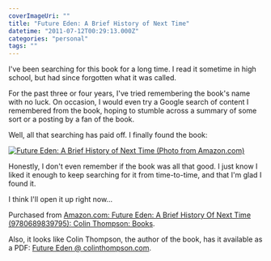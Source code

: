 ```yaml
---
coverImageUri: ""
title: "Future Eden: A Brief History of Next Time"
datetime: "2011-07-12T00:29:13.000Z"
categories: "personal"
tags: ""
---
```


I've been searching for this book for a long time. I read it sometime in high school, but had since forgotten what it was called.

For the past three or four years, I've tried remembering the book's name with no luck. On occasion, I would even try a Google search of content I remembered from the book, hoping to stumble across a summary of some sort or a posting by a fan of the book.

Well, all that searching has paid off. I finally found the book:

[![](http://assets.brandonmartinez.com/brandonmartinez/2011/07/Screen-shot-2011-07-11-at-8.13.37-PM-575x895.png "Future Eden: A Brief History of Next Time (Photo from Amazon.com)")](http://assets.brandonmartinez.com/brandonmartinez/2011/07/Screen-shot-2011-07-11-at-8.13.37-PM.png)

Honestly, I don't even remember if the book was all that good. I just know I liked it enough to keep searching for it from time-to-time, and that I'm glad I found it.

I think I'll open it up right now…

Purchased from [Amazon.com: Future Eden: A Brief History Of Next Time (9780689839795): Colin Thompson: Books](http://www.amazon.com/Future-Eden-Brief-History-Next/dp/0689839790/ref=sr_1_1?ie=UTF8&qid=1309894129&sr=8-1).

Also, it looks like Colin Thompson, the author of the book, has it available as a PDF: [Future Eden @ colinthompson.com](http://www.colinthompson.com/ebooks/futureeden.pdf "Future Eden").

